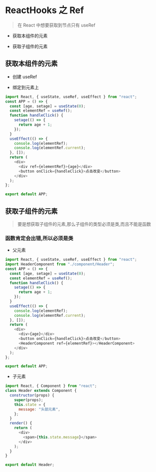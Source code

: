 # ReactHooks 之 Ref

> 在 React 中想要获取到节点只有 useRef

- 获取本组件的元素

- 获取子组件的元素

## 获取本组件的元素

- 创建 useRef

- 绑定到元素上

```javascript
import React, { useState, useRef, useEffect } from "react";
const APP = () => {
  const [age, setage] = useState(0);
  const elementRef = useRef();
  function handleClick() {
    setage(() => {
      return age + 1;
    });
  }
  useEffect(() => {
    console.log(elementRef);
    console.log(elementRef.current);
  }, []);
  return (
    <div>
      <div ref={elementRef}>{age}</div>
      <button onClick={handleClick}>点击改变</button>
    </div>
  );
};

export default APP;
```

## 获取子组件的元素

> 要是想获取子组件的元素,那么子组件的类型必须是类,而且不能是函数

### 函数肯定会出错,所以必须是类

- 父元素

```javascript
import React, { useState, useRef, useEffect } from "react";
import HeaderComponent from "./component/Header";
const APP = () => {
  const [age, setage] = useState(0);
  const elementRef = useRef();
  function handleClick() {
    setage(() => {
      return age + 1;
    });
  }
  useEffect(() => {
    console.log(elementRef);
    console.log(elementRef.current);
  }, []);
  return (
    <div>
      <div>{age}</div>
      <button onClick={handleClick}>点击改变</button>
      <HeaderComponent ref={elementRef}></HeaderComponent>
    </div>
  );
};

export default APP;
```

- 子元素

```javascript
import React, { Component } from "react";
class Header extends Component {
  constructor(props) {
    super(props);
    this.state = {
      message: "头部元素",
    };
  }
  render() {
    return (
      <div>
        <span>{this.state.message}</span>
      </div>
    );
  }
}

export default Header;
```
